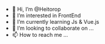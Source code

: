 - 👋 Hi, I’m @Heitorop
- 👀 I’m interested in FrontEnd
- 🌱 I’m currently learning Js & Vue.js
- 💞️ I’m looking to collaborate on ...
- 📫 How to reach me ...

<!---
Heitorop/Heitorop is a ✨ special ✨ repository because its `README.md` (this file) appears on your GitHub profile.
You can click the Preview link to take a look at your changes.
--->
